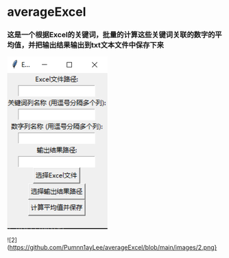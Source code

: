 # averageExcel

### 这是一个根据Excel的关键词，批量的计算这些关键词关联的数字的平均值，并把输出结果输出到txt文本文件中保存下来


![1](https://github.com/Pumnn1ayLee/averageExcel/blob/main/images/1.png)

![2](https://github.com/Pumnn1ayLee/averageExcel/blob/main/images/2.png}
